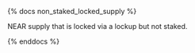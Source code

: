 {% docs non_staked_locked_supply %}

NEAR supply that is locked via a lockup but not staked.

{% enddocs %}
